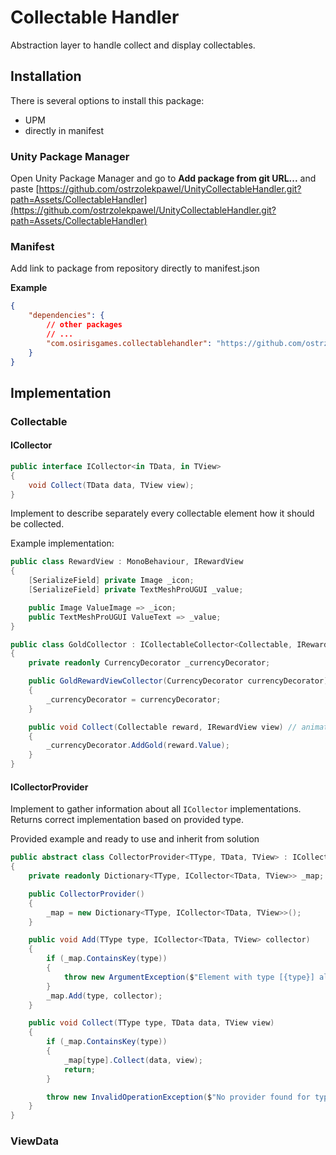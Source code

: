 # Collectable Handler

Abstraction layer to handle collect and display collectables.


## Installation

There is several options to install this package:
- UPM
- directly in manifest

### Unity Package Manager

Open Unity Package Manager and go to **Add package from git URL...** and paste [https://github.com/ostrzolekpawel/UnityCollectableHandler.git?path=Assets/CollectableHandler](https://github.com/ostrzolekpawel/UnityCollectableHandler.git?path=Assets/CollectableHandler)

### Manifest
Add link to package from repository directly to manifest.json

**Example**
```json
{
    "dependencies": {
        // other packages
        // ...
        "com.osirisgames.collectablehandler": "https://github.com/ostrzolekpawel/UnityCollectableHandler.git?path=Assets/CollectableHandler"
    }
}
```

## Implementation

### Collectable
#### ICollector

```cs
public interface ICollector<in TData, in TView>
{
    void Collect(TData data, TView view);
}
```

Implement to describe separately every collectable element how it should be collected.

Example implementation:
```cs
public class RewardView : MonoBehaviour, IRewardView
{
    [SerializeField] private Image _icon;
    [SerializeField] private TextMeshProUGUI _value;

    public Image ValueImage => _icon;
    public TextMeshProUGUI ValueText => _value;
}

public class GoldCollector : ICollectableCollector<Collectable, IRewardView>
{
    private readonly CurrencyDecorator _currencyDecorator;

    public GoldRewardViewCollector(CurrencyDecorator currencyDecorator)
    {
        _currencyDecorator = currencyDecorator;
    }

    public void Collect(Collectable reward, IRewardView view) // animations etc should be seprated
    {
        _currencyDecorator.AddGold(reward.Value);
    }
}
```

#### ICollectorProvider
Implement to gather information about all `ICollector` implementations.
Returns correct implementation based on provided type.

Provided example and ready to use and inherit from solution

```cs
public abstract class CollectorProvider<TType, TData, TView> : ICollectorProvider<TType, TData, TView>
{
    private readonly Dictionary<TType, ICollector<TData, TView>> _map;

    public CollectorProvider()
    {
        _map = new Dictionary<TType, ICollector<TData, TView>>();
    }

    public void Add(TType type, ICollector<TData, TView> collector)
    {
        if (_map.ContainsKey(type))
        {
            throw new ArgumentException($"Element with type [{type}] aleady exist in map");
        }
        _map.Add(type, collector);
    }

    public void Collect(TType type, TData data, TView view)
    {
        if (_map.ContainsKey(type))
        {
            _map[type].Collect(data, view);
            return;
        }

        throw new InvalidOperationException($"No provider found for type: {type}");
    }
}
```

### ViewData